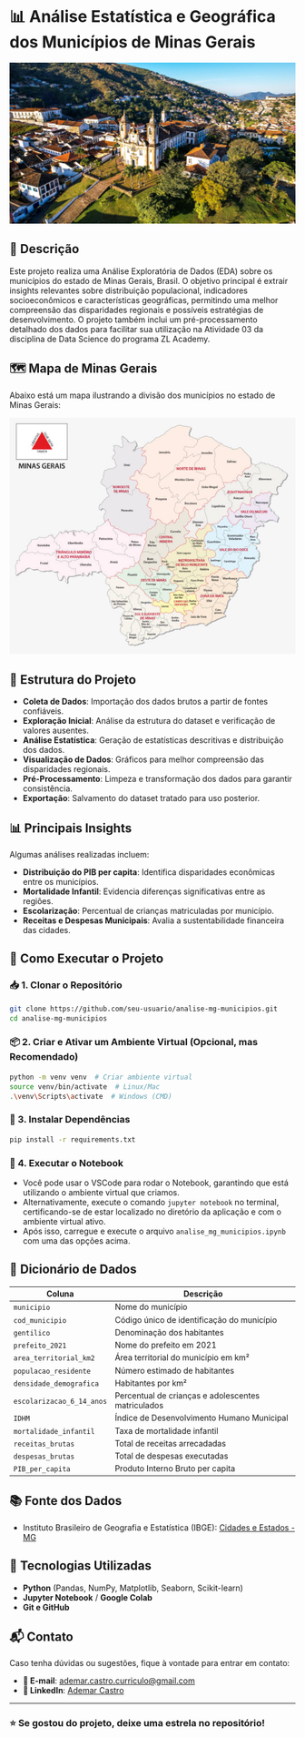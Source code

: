 # 📊 Análise Estatística e Geográfica dos Municípios de Minas Gerais

![Ouro Preto](assets/ouro_preto.jpg)

## 📌 Descrição
Este projeto realiza uma Análise Exploratória de Dados (EDA) sobre os municípios do estado de Minas Gerais, Brasil. O objetivo principal é extrair insights relevantes sobre distribuição populacional, indicadores socioeconômicos e características geográficas, permitindo uma melhor compreensão das disparidades regionais e possíveis estratégias de desenvolvimento. O projeto também inclui um pré-processamento detalhado dos dados para facilitar sua utilização na Atividade 03 da disciplina de Data Science do programa ZL Academy.

## 🗺️ Mapa de Minas Gerais
Abaixo está um mapa ilustrando a divisão dos municípios no estado de Minas Gerais:

![Mapa de Minas Gerais](assets/mapa_mg.png)

## 📂 Estrutura do Projeto
- **Coleta de Dados**: Importação dos dados brutos a partir de fontes confiáveis.
- **Exploração Inicial**: Análise da estrutura do dataset e verificação de valores ausentes.
- **Análise Estatística**: Geração de estatísticas descritivas e distribuição dos dados.
- **Visualização de Dados**: Gráficos para melhor compreensão das disparidades regionais.
- **Pré-Processamento**: Limpeza e transformação dos dados para garantir consistência.
- **Exportação**: Salvamento do dataset tratado para uso posterior.

## 📊 Principais Insights

Algumas análises realizadas incluem:
- **Distribuição do PIB per capita**: Identifica disparidades econômicas entre os municípios.
- **Mortalidade Infantil**: Evidencia diferenças significativas entre as regiões.
- **Escolarização**: Percentual de crianças matriculadas por município.
- **Receitas e Despesas Municipais**: Avalia a sustentabilidade financeira das cidades.


## 🚀 Como Executar o Projeto

### 📥 1. Clonar o Repositório
```bash
git clone https://github.com/seu-usuario/analise-mg-municipios.git
cd analise-mg-municipios
```

### 📦 2. Criar e Ativar um Ambiente Virtual (Opcional, mas Recomendado)
```bash
python -m venv venv  # Criar ambiente virtual
source venv/bin/activate  # Linux/Mac
.\venv\Scripts\activate  # Windows (CMD)
```

### 📌 3. Instalar Dependências
```bash
pip install -r requirements.txt
```

### 📂 4. Executar o Notebook
- Você pode usar o VSCode para rodar o Notebook, garantindo que está utilizando o ambiente virtual que criamos.
- Alternativamente, execute o comando `jupyter notebook` no terminal, certificando-se de estar localizado no diretório da aplicação e com o ambiente virtual ativo.
- Após isso, carregue e execute o arquivo `analise_mg_municipios.ipynb` com uma das opções acima.


## 📑 Dicionário de Dados
| Coluna | Descrição |
|--------|------------|
| `municipio` | Nome do município |
| `cod_municipio` | Código único de identificação do município |
| `gentilico` | Denominação dos habitantes |
| `prefeito_2021` | Nome do prefeito em 2021 |
| `area_territorial_km2` | Área territorial do município em km² |
| `populacao_residente` | Número estimado de habitantes |
| `densidade_demografica` | Habitantes por km² |
| `escolarizacao_6_14_anos` | Percentual de crianças e adolescentes matriculados |
| `IDHM` | Índice de Desenvolvimento Humano Municipal |
| `mortalidade_infantil` | Taxa de mortalidade infantil |
| `receitas_brutas` | Total de receitas arrecadadas |
| `despesas_brutas` | Total de despesas executadas |
| `PIB_per_capita` | Produto Interno Bruto per capita |


## 📚 Fonte dos Dados
- Instituto Brasileiro de Geografia e Estatística (IBGE): [Cidades e Estados - MG](https://www.ibge.gov.br/cidades-e-estados/mg.html)


## 🔧 Tecnologias Utilizadas
- **Python** (Pandas, NumPy, Matplotlib, Seaborn, Scikit-learn)
- **Jupyter Notebook** / **Google Colab**
- **Git e GitHub**


## 📬 Contato
Caso tenha dúvidas ou sugestões, fique à vontade para entrar em contato:
<br>
- **📧 E-mail**: ademar.castro.curriculo@gmail.com <br>
- **🔗 LinkedIn**: [Ademar Castro](https://www.linkedin.com/in/ademar-castro-8bb95b256/)

---

### ⭐ Se gostou do projeto, deixe uma estrela no repositório!